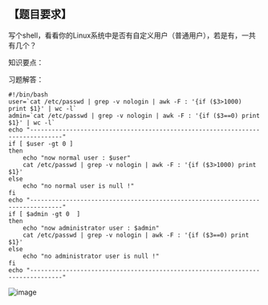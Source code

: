 ## 【题目要求】

写个shell，看看你的Linux系统中是否有自定义用户（普通用户），若是有，一共有几个？

知识要点：

习题解答：

```
#!/bin/bash 
user=`cat /etc/passwd | grep -v nologin | awk -F : '{if ($3>1000) print $1}' | wc -l`
admin=`cat /etc/passwd | grep -v nologin | awk -F : '{if ($3==0) print $1}' | wc -l`
echo "-------------------------------------------------------------------------------"
if [ $user -gt 0 ]
then 
	echo "now normal user : $user"
	cat /etc/passwd | grep -v nologin | awk -F : '{if ($3>1000) print $1}'
else
	echo "no normal user is null !"
fi 
echo "-------------------------------------------------------------------------------"
if [ $admin -gt 0  ]
then
	echo "now administrator user : $admin" 
	cat /etc/passwd | grep -v nologin | awk -F : '{if ($3==0) print $1}'
else
	echo "no administrator user is null !"
fi 
echo "-------------------------------------------------------------------------------"
```

![image](https://user-images.githubusercontent.com/71164067/144247585-77698cbd-c806-49d5-9769-6becfd4a55e2.png)
